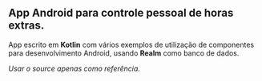 ## App Android para controle pessoal de horas extras.

App escrito em **Kotlin** com vários exemplos de utilização de componentes para desenvolvimento Android, usando **Realm** como banco de dados.

*Usar o source apenas como referência.*
